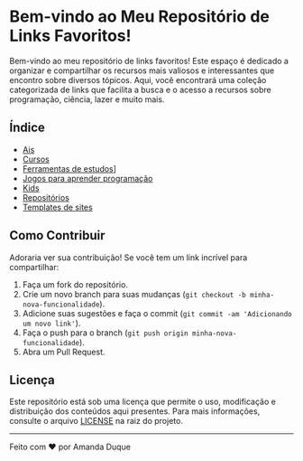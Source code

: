 # Bem-vindo ao Meu Repositório de Links Favoritos!

Bem-vindo ao meu repositório de links favoritos! Este espaço é dedicado a organizar e compartilhar os recursos mais valiosos e interessantes que encontro sobre diversos tópicos. Aqui, você encontrará uma coleção categorizada de links que facilita a busca e o acesso a recursos sobre programação, ciência, lazer e muito mais.

## Índice
- [Ais](Menu/ais.md)
- [Cursos](Menu/cursos.md)
- [Ferramentas de estudos](Menu\ferramentas-de-estudos.md)]
- [Jogos para aprender programação](Menu\jogos-programacao.md)
- [Kids](Menu/kids.md)
- [Repositórios](Menu/repositorios.md)
- [Templates de sites](Menu/templates.md)

## Como Contribuir

Adoraria ver sua contribuição! Se você tem um link incrível para compartilhar:

1. Faça um fork do repositório.
2. Crie um novo branch para suas mudanças (`git checkout -b minha-nova-funcionalidade`).
3. Adicione suas sugestões e faça o commit (`git commit -am 'Adicionando um novo link'`).
4. Faça o push para o branch (`git push origin minha-nova-funcionalidade`).
5. Abra um Pull Request.

## Licença

Este repositório está sob uma licença que permite o uso, modificação e distribuição dos conteúdos aqui presentes. Para mais informações, consulte o arquivo [LICENSE](./LICENSE) na raiz do projeto.

---

Feito com ❤️ por Amanda Duque
